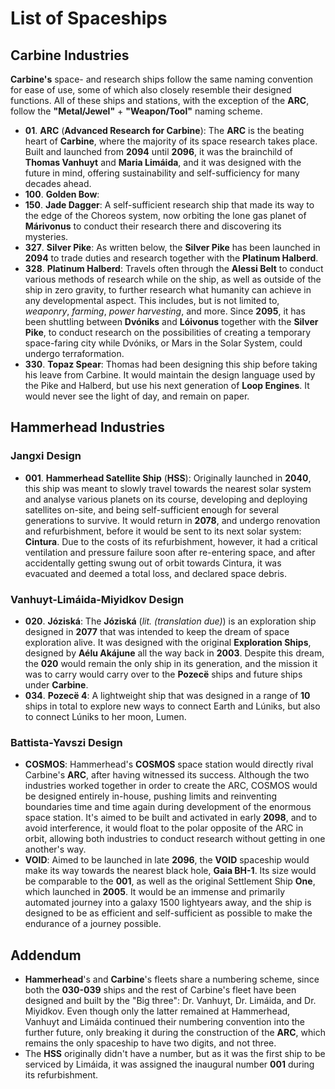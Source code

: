 # List of Spaceships
## Carbine Industries
**Carbine's** space- and research ships follow the same naming convention for ease of use, some of which also closely resemble their designed functions. All of these ships and stations, with the exception of the **ARC**, follow the **"Metal/Jewel"** + **"Weapon/Tool"** naming scheme.
- **01**. **ARC** (**Advanced Research for Carbine**): The **ARC** is the beating heart of **Carbine**, where the majority of its space research takes place. Built and launched from **2094** until **2096**, it was the brainchild of **Thomas Vanhuyt** and **Maria Limáida**, and it was designed with the future in mind, offering sustainability and self-sufficiency for many decades ahead. 
- **100**. **Golden Bow**:
- **150**. **Jade Dagger**: A self-sufficient research ship that made its way to the edge of the Choreos system, now orbiting the lone gas planet of **Márivonus** to conduct their research there and discovering its mysteries.
- **327**. **Silver Pike**: As written below, the **Silver Pike** has been launched in **2094** to trade duties and research together with the **Platinum Halberd**.
- **328**. **Platinum Halberd**: Travels often through the **Alessi Belt** to conduct various methods of research while on the ship, as well as outside of the ship in zero gravity, to further research what humanity can achieve in any developmental aspect. This includes, but is not limited to, *weaponry*, *farming*, *power harvesting*, and more. Since **2095**, it has been shuttling between **Dvóniks** and **Lóivonus** together with the **Silver Pike**, to conduct research on the possibilities of creating a temporary space-faring city while Dvóniks, or Mars in the Solar System, could undergo terraformation.
- **330**. **Topaz Spear**: Thomas had been designing this ship before taking his leave from Carbine. It would maintain the design language used by the Pike and Halberd, but use his next generation of **Loop Engines**. It would never see the light of day, and remain on paper.

## Hammerhead Industries
### Jangxi Design
- **001**. **Hammerhead Satellite Ship** (**HSS**): Originally launched in **2040**, this ship was meant to slowly travel towards the nearest solar system and analyse various planets on its course, developing and deploying satellites on-site, and being self-sufficient enough for several generations to survive. It would return in **2078**, and undergo renovation and refurbishment, before it would be sent to its next solar system: **Cintura**. Due to the costs of its refurbishment, however, it had a critical ventilation and pressure failure soon after re-entering space, and after accidentally getting swung out of orbit towards Cintura, it was evacuated and deemed a total loss, and declared space debris.
### Vanhuyt-Limáida-Miyidkov Design 
- **020**. **Józiská**: The **Józiská** (*lit. (translation due)*) is an exploration ship designed in **2077** that was intended to keep the dream of space exploration alive. It was designed with the original **Exploration Ships**, designed by **Aélu Akájune** all the way back in **2003**. Despite this dream, the **020** would remain the only ship in its generation, and the mission it was to carry would carry over to the **Pozecë** ships and future ships under **Carbine**.
- **034**. **Pozecë 4**: A lightweight ship that was designed in a range of **10** ships in total to explore new ways to connect Earth and Lúniks, but also to connect Lúniks to her moon, Lumen. 
### Battista-Yavszi Design
- **COSMOS**: Hammerhead's **COSMOS** space station would directly rival Carbine's **ARC**, after having witnessed its success. Although the two industries worked together in order to create the ARC, COSMOS would be designed entirely in-house, pushing limits and reinventing boundaries time and time again during development of the enormous space station. It's aimed to be built and activated in early **2098**, and to avoid interference, it would float to the polar opposite of the ARC in orbit, allowing both industries to conduct research without getting in one another's way.
- **VOID**: Aimed to be launched in late **2096**, the **VOID** spaceship would make its way towards the nearest black hole, **Gaia BH-1**. Its size would be comparable to the **001**, as well as the original Settlement Ship **One**, which launched in **2005**. It would be an immense and primarily automated journey into a galaxy 1500 lightyears away, and the ship is designed to be as efficient and self-sufficient as possible to make the endurance of a journey possible.


## Addendum
- **Hammerhead**'s and **Carbine**'s fleets share a numbering scheme, since both the **030-039** ships and the rest of Carbine's fleet have been designed and built by the "Big three": Dr. Vanhuyt, Dr. Limáida, and Dr. Miyidkov. Even though only the latter remained at Hammerhead, Vanhuyt and Limáida continued their numbering convention into the further future, only breaking it during the construction of the **ARC**, which remains the only spaceship to have two digits, and not three. 
- The **HSS** originally didn't have a number, but as it was the first ship to be serviced by Limáida, it was assigned the inaugural number **001** during its refurbishment. 
